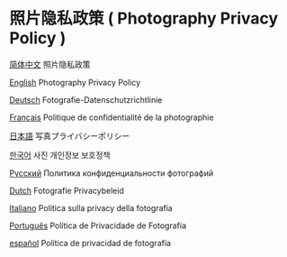 # 照片隐私政策 ( Photography Privacy Policy )

[简体中文](zh-CN.md) 照片隐私政策

[English](en-US.md) Photography Privacy Policy

[Deutsch](de-DE.md) Fotografie-Datenschutzrichtlinie

[Français](fr-FR.md) Politique de confidentialité de la photographie

[日本語](ja-JP.md) 写真プライバシーポリシー

[한국어](ko-KR.md) 사진 개인정보 보호정책

[Русский](ru-RU.md) Политика конфиденциальности фотографий

[Dutch](nl-NL.md) Fotografie Privacybeleid

[Italiano](it-IT.md) Politica sulla privacy della fotografia

[Português](pt-BR.md) Política de Privacidade de Fotografia

[español](es-ES.md) Política de privacidad de fotografía
